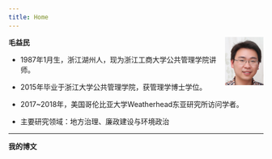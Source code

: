```yaml
---
title: Home
---
```


<img src="/img/portrait.png" style="max-width:15%;min-width:40px;float:right;" alt="portrait" />



**毛益民**

- 1987年1月生，浙江湖州人，现为浙江工商大学公共管理学院讲师。

- 2015年毕业于浙江大学公共管理学院，获管理学博士学位。

- 2017~2018年，美国哥伦比亚大学Weatherhead东亚研究所访问学者。

- 主要研究领域：地方治理、廉政建设与环境政治

---
**我的博文**
